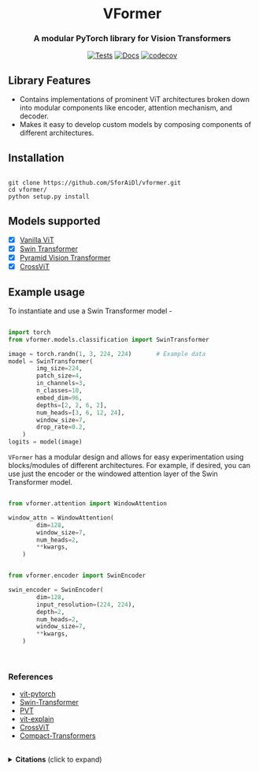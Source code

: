 <h1 align="center">VFormer</h1>
<h3 align="center">A modular PyTorch library for Vision Transformers</h3>

<div align='center'>

[![Tests](https://github.com/SforAiDl/vformer/actions/workflows/package-test.yml/badge.svg)](https://github.com/SforAiDl/vformer/actions/workflows/package-test.yml)
[![Docs](https://readthedocs.org/projects/vformer/badge/?version=latest)](https://vformer.readthedocs.io/en/latest/?badge=latest)
[![codecov](https://codecov.io/gh/SforAiDl/vformer/branch/main/graph/badge.svg?token=5QKCZ67CM2)](https://codecov.io/gh/SforAiDl/vformer)


</div>

## Library Features

- Contains implementations of prominent ViT architectures broken down into modular components like encoder, attention mechanism, and decoder.
- Makes it easy to develop custom models by composing components of different architectures.

## Installation

```shell

git clone https://github.com/SforAiDl/vformer.git
cd vformer/
python setup.py install

```

## Models supported

- [x] [Vanilla ViT](https://arxiv.org/abs/2010.11929)
- [x] [Swin Transformer](https://arxiv.org/abs/2103.14030)
- [x] [Pyramid Vision Transformer](https://arxiv.org/abs/2102.12122)
- [x] [CrossViT](https://arxiv.org/abs/2103.14899)

## Example usage

To instantiate and use a Swin Transformer model -

```python

import torch
from vformer.models.classification import SwinTransformer

image = torch.randn(1, 3, 224, 224)       # Example data
model = SwinTransformer(
        img_size=224,
        patch_size=4,
        in_channels=3,
        n_classes=10,
        embed_dim=96,
        depths=[2, 2, 6, 2],
        num_heads=[3, 6, 12, 24],
        window_size=7,
        drop_rate=0.2,
    )
logits = model(image)
```

`VFormer` has a modular design and allows for easy experimentation using blocks/modules of different architectures. For example, if desired, you can use just the encoder or the windowed attention layer of the Swin Transformer model.

```python

from vformer.attention import WindowAttention

window_attn = WindowAttention(
        dim=128,
        window_size=7,
        num_heads=2,
        **kwargs,
    )

```

```python

from vformer.encoder import SwinEncoder

swin_encoder = SwinEncoder(
        dim=128,
        input_resolution=(224, 224),
        depth=2,
        num_heads=2,
        window_size=7,
        **kwargs,
    )

```

<br>

### References

- [vit-pytorch](https://github.com/lucidrains/vit-pytorch)
- [Swin-Transformer](https://github.com/microsoft/Swin-Transformer)
- [PVT](https://github.com/whai362/PVT)
- [vit-explain](https://github.com/jacobgil/vit-explain)
- [CrossViT](https://github.com/IBM/CrossViT)
- [Compact-Transformers](https://github.com/SHI-Labs/Compact-Transformers)

<br>

<details>
  <summary><strong>Citations</strong> (click to expand)</summary>

<br>

<b>An Image is Worth 16x16 Words: Transformers for Image Recognition at Scale</b>
```bibtex
@article{dosovitskiy2020vit,
  title={An Image is Worth 16x16 Words: Transformers for Image Recognition at Scale},
  author={Dosovitskiy, Alexey and Beyer, Lucas and Kolesnikov, Alexander and Weissenborn, Dirk and Zhai, Xiaohua and Unterthiner, Thomas and  Dehghani, Mostafa and Minderer, Matthias and Heigold, Georg and Gelly, Sylvain and Uszkoreit, Jakob and Houlsby, Neil},
  journal={ICLR},
  year={2021}
}
```

<b>Swin Transformer: Hierarchical Vision Transformer using Shifted Windows</b>
```bibtex
@article{liu2021Swin,
  title={Swin Transformer: Hierarchical Vision Transformer using Shifted Windows},
  author={Liu, Ze and Lin, Yutong and Cao, Yue and Hu, Han and Wei, Yixuan and Zhang, Zheng and Lin, Stephen and Guo, Baining},
  journal={arXiv preprint arXiv:2103.14030},
  year={2021}
}
```

<b>Pyramid Vision Transformer: A Versatile Backbone for Dense Prediction without Convolutions</b>
```bibtex
@misc{wang2021pyramid,
      title={Pyramid Vision Transformer: A Versatile Backbone for Dense Prediction without Convolutions},
      author={Wenhai Wang and Enze Xie and Xiang Li and Deng-Ping Fan and Kaitao Song and Ding Liang and Tong Lu and Ping Luo and Ling Shao},
      year={2021},
      eprint={2102.12122},
      archivePrefix={arXiv},
      primaryClass={cs.CV}
}
```
<b> CrossViT: Cross-Attention Multi-Scale Vision Transformer for Image Classification </b>

```bibtex
@inproceedings{chen2021crossvit,
    title={{CrossViT: Cross-Attention Multi-Scale Vision Transformer for Image Classification}},
    author={Chun-Fu (Richard) Chen and Quanfu Fan and Rameswar Panda},
    booktitle={International Conference on Computer Vision (ICCV)},
    year={2021}
}
```

<b> Escaping the Big Data Paradigm with Compact Transformers </b>

```bibtex
@article{hassani2021escaping,
	title        = {Escaping the Big Data Paradigm with Compact Transformers},
	author       = {Ali Hassani and Steven Walton and Nikhil Shah and Abulikemu Abuduweili and Jiachen Li and Humphrey Shi},
	year         = 2021,
	url          = {https://arxiv.org/abs/2104.05704},
	eprint       = {2104.05704},
	archiveprefix = {arXiv},
	primaryclass = {cs.CV}
}
```
</details>
